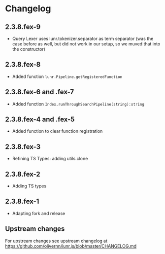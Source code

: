 # Changelog

## 2.3.8.fex-9

* Query Lexer uses lunr.tokenizer.separator as term separator 
  (was the case before as well, but did not work in our setup, so we muved that into the 
  constructor)
 
## 2.3.8.fex-8

* Added function `lunr.Pipeline.getRegisteredFunction`


## 2.3.8.fex-6 and .fex-7

* Added function `Index.runThroughSearchPipeline(string):string`


## 2.3.8.fex-4 and .fex-5

* Added function to clear function registration


## 2.3.8.fex-3

* Refining TS Types: adding utils.clone


## 2.3.8.fex-2

* Adding TS types


## 2.3.8.fex-1

* Adapting fork and release


## Upstream changes

For upstream changes see upstream changelog at https://github.com/olivernn/lunr.js/blob/master/CHANGELOG.md
